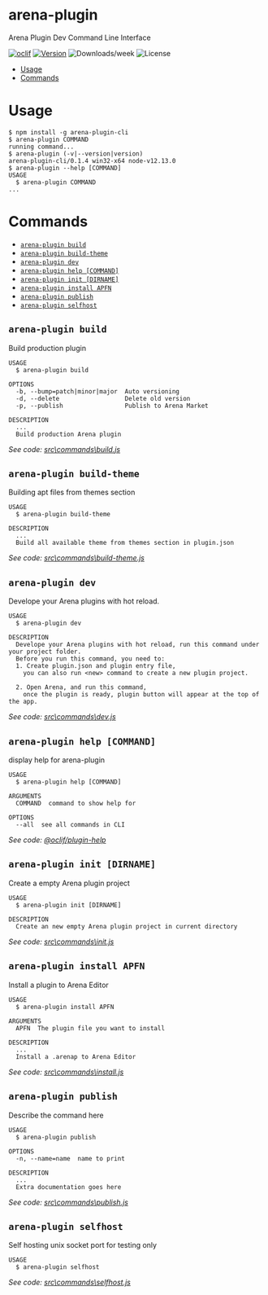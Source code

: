 arena-plugin
============

Arena Plugin Dev Command Line Interface

[![oclif](https://img.shields.io/badge/cli-oclif-brightgreen.svg)](https://oclif.io)
[![Version](https://img.shields.io/npm/v/arena-plugin-cli.svg)](https://npmjs.org/package/arena-plugin)
![Downloads/week](https://img.shields.io/npm/dw/arena-plugin-cli.svg)
![License](https://img.shields.io/npm/l/arena-plugin-cli.svg)

<!-- toc -->
* [Usage](#usage)
* [Commands](#commands)
<!-- tocstop -->
# Usage
<!-- usage -->
```sh-session
$ npm install -g arena-plugin-cli
$ arena-plugin COMMAND
running command...
$ arena-plugin (-v|--version|version)
arena-plugin-cli/0.1.4 win32-x64 node-v12.13.0
$ arena-plugin --help [COMMAND]
USAGE
  $ arena-plugin COMMAND
...
```
<!-- usagestop -->
# Commands
<!-- commands -->
* [`arena-plugin build`](#arena-plugin-build)
* [`arena-plugin build-theme`](#arena-plugin-build-theme)
* [`arena-plugin dev`](#arena-plugin-dev)
* [`arena-plugin help [COMMAND]`](#arena-plugin-help-command)
* [`arena-plugin init [DIRNAME]`](#arena-plugin-init-dirname)
* [`arena-plugin install APFN`](#arena-plugin-install-apfn)
* [`arena-plugin publish`](#arena-plugin-publish)
* [`arena-plugin selfhost`](#arena-plugin-selfhost)

## `arena-plugin build`

Build production plugin

```
USAGE
  $ arena-plugin build

OPTIONS
  -b, --bump=patch|minor|major  Auto versioning
  -d, --delete                  Delete old version
  -p, --publish                 Publish to Arena Market

DESCRIPTION
  ...
  Build production Arena plugin
```

_See code: [src\commands\build.js](https://github.com/corpcode/arena-plugin/blob/v0.1.4/src\commands\build.js)_

## `arena-plugin build-theme`

Building apt files from themes section

```
USAGE
  $ arena-plugin build-theme

DESCRIPTION
  ...
  Build all available theme from themes section in plugin.json
```

_See code: [src\commands\build-theme.js](https://github.com/corpcode/arena-plugin/blob/v0.1.4/src\commands\build-theme.js)_

## `arena-plugin dev`

Develope your Arena plugins with hot reload.

```
USAGE
  $ arena-plugin dev

DESCRIPTION
  Develope your Arena plugins with hot reload, run this command under your project folder.
  Before you run this command, you need to:
  1. Create plugin.json and plugin entry file,
  	you can also run <new> command to create a new plugin project.

  2. Open Arena, and run this command,
  	once the plugin is ready, plugin button will appear at the top of the app.
```

_See code: [src\commands\dev.js](https://github.com/corpcode/arena-plugin/blob/v0.1.4/src\commands\dev.js)_

## `arena-plugin help [COMMAND]`

display help for arena-plugin

```
USAGE
  $ arena-plugin help [COMMAND]

ARGUMENTS
  COMMAND  command to show help for

OPTIONS
  --all  see all commands in CLI
```

_See code: [@oclif/plugin-help](https://github.com/oclif/plugin-help/blob/v2.2.3/src\commands\help.ts)_

## `arena-plugin init [DIRNAME]`

Create a empty Arena plugin project

```
USAGE
  $ arena-plugin init [DIRNAME]

DESCRIPTION
  Create an new empty Arena plugin project in current directory
```

_See code: [src\commands\init.js](https://github.com/corpcode/arena-plugin/blob/v0.1.4/src\commands\init.js)_

## `arena-plugin install APFN`

Install a plugin to Arena Editor

```
USAGE
  $ arena-plugin install APFN

ARGUMENTS
  APFN  The plugin file you want to install

DESCRIPTION
  ...
  Install a .arenap to Arena Editor
```

_See code: [src\commands\install.js](https://github.com/corpcode/arena-plugin/blob/v0.1.4/src\commands\install.js)_

## `arena-plugin publish`

Describe the command here

```
USAGE
  $ arena-plugin publish

OPTIONS
  -n, --name=name  name to print

DESCRIPTION
  ...
  Extra documentation goes here
```

_See code: [src\commands\publish.js](https://github.com/corpcode/arena-plugin/blob/v0.1.4/src\commands\publish.js)_

## `arena-plugin selfhost`

Self hosting unix socket port for testing only

```
USAGE
  $ arena-plugin selfhost
```

_See code: [src\commands\selfhost.js](https://github.com/corpcode/arena-plugin/blob/v0.1.4/src\commands\selfhost.js)_
<!-- commandsstop -->
